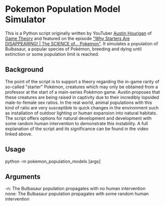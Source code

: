 # Pokemon Population Model Simulator
This is a Python script originally written by YouTuber [Austin Hourigan](https://twitter.com/arhourigan) of [Game Theory](https://www.youtube.com/user/MatthewPatrick13) and featured on the episode ["Why Starters Are DISAPPEARING! | The SCIENCE of... Pokemon"](https://www.youtube.com/watch?v=OccWmmaCqlE). It simulates a population of Bulbasaur, a popular species of Pokémon, breeding and dying until extinction or some population limit is reached. 

## Background
The point of the script is to support a theory regarding the in-game rarity of so-called "starter" Pokémon, creatures which may only be obtained from a professor at the start of a main-series Pokémon game. Austin proposes that these creatures are being raised in captivity due to their incredibly lopsided male-to-female sex ratios. In the real world, animal populations with this kind of ratio are very susceptible to quick changes in the environment such as installation of outdoor lighting or human expansion into natural habitats. The script offers options for natural development and development with some random human intervention to demonstrate this instability. A full explanation of the script and its significance can be found in the video linked above.

## Usage
python -m pokemon_population_models [args]

## Arguments
-n: The Bulbasaur population propagates with no human intervention  
none: The Bulbasaur population propagates with some random human intervention